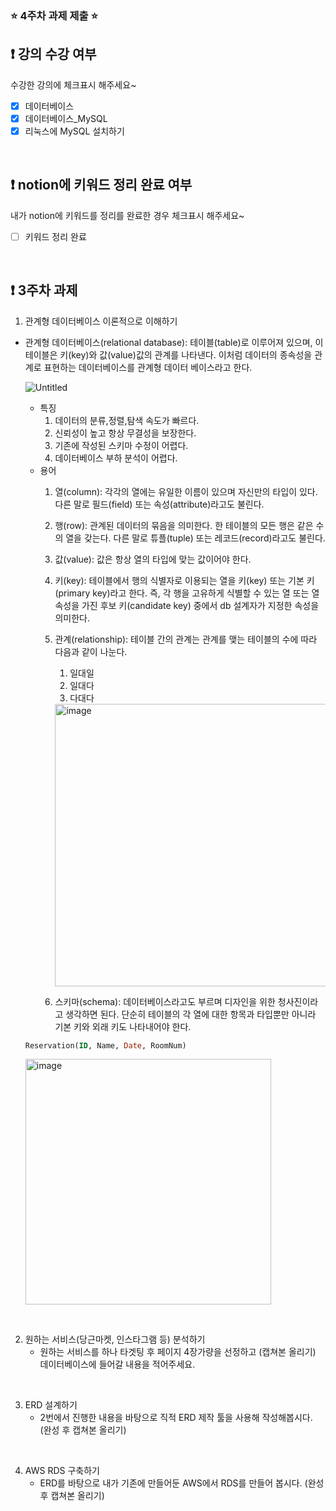### ⭐️ 4주차 과제 제출 ⭐️

## ❗️ 강의 수강 여부
수강한 강의에 체크표시 해주세요~

- [x] 데이터베이스
- [x] 데이터베이스_MySQL
- [x] 리눅스에 MySQL 설치하기

<br>

## ❗️ notion에 키워드 정리 완료 여부
내가 notion에 키워드를 정리를 완료한 경우 체크표시 해주세요~

- [ ] 키워드 정리 완료

<br>

## ❗️ 3주차 과제
1. 관계형 데이터베이스 이론적으로 이해하기
- 관계형 데이터베이스(relational database): 테이블(table)로 이루어져 있으며, 이 테이블은 키(key)와 값(value)값의 관계를 나타낸다. 이처럼 데이터의 종속성을 관계로 표현하는 데이터베이스를 관계형 데이터 베이스라고 한다.
    
    ![Untitled](https://prod-files-secure.s3.us-west-2.amazonaws.com/bb4deb81-0874-4547-9eb5-45b60ea99423/e871e67d-12bc-4f8b-b462-01f401e0198a/Untitled.png)
    
    - 특징
        1. 데이터의 분류,정렬,탐색 속도가 빠르다.
        2. 신뢰성이 높고 항상 무결성을 보장한다.
        3. 기존에 작성된 스키마 수정이 어렵다.
        4. 데이터베이스 부하 분석이 어렵다.
    - 용어
        1. 열(column): 각각의 열에는 유일한 이름이 있으며 자신만의 타입이 있다.
        다른 말로 필드(field) 또는 속성(attribute)라고도 불린다.
        2. 행(row): 관계된 데이터의 묶음을 의미한다. 한 테이블의 모든 행은 같은 수의 열을 갖는다.
        다른 말로 튜플(tuple) 또는 레코드(record)라고도 불린다.
        3. 값(value): 값은 항상 열의 타입에 맞는 값이어야 한다.
        4. 키(key): 테이블에서 행의 식별자로 이용되는 열을 키(key) 또는 기본 키(primary key)라고 한다.
        즉, 각 행을 고유하게 식별할 수 있는 열 또는 열 속성을 가진 후보 키(candidate key) 중에서 db 설계자가 지정한 속성을 의미한다.
        5. 관계(relationship): 테이블 간의 관계는 관계를 맺는 테이블의 수에 따라 다음과 같이 나눈다.
            1. 일대일
            2. 일대다
            3. 다대다
            
            <img width="452" alt="image" src="https://github.com/Dororo99/2023-Server-Study/assets/136609617/6e793aa0-596b-4d3b-9214-00d92728176f">

            
        6. 스키마(schema): 데이터베이스라고도 부르며 디자인을 위한 청사진이라고 생각하면 된다. 단순히 테이블의 각 열에 대한 항목과 타입뿐만 아니라 기본 키와 외래 키도 나타내어야 한다.
    
    ```SQL
    Reservation(ID, Name, Date, RoomNum)
    ```
    
    <img width="393" alt="image" src="https://github.com/Dororo99/2023-Server-Study/assets/136609617/ce9f9cdb-d995-4790-af47-f4042954a9a8">


<br/>

2. 원하는 서비스(당근마켓, 인스타그램 등) 분석하기
   - 원하는 서비스를 하나 타겟팅 후 페이지 4장가량을 선정하고 (캡쳐본 올리기) 데이터베이스에 들어갈 내용을 적어주세요.

<br/>

3. ERD 설계하기
   - 2번에서 진행한 내용을 바탕으로 직적 ERD 제작 툴을 사용해 작성해봅시다. (완성 후 캡쳐본 올리기)

<br/>

4. AWS RDS 구축하기
   - ERD를 바탕으로 내가 기존에 만들어둔 AWS에서 RDS를 만들어 봅시다. (완성 후 캡쳐본 올리기)

<br/>



